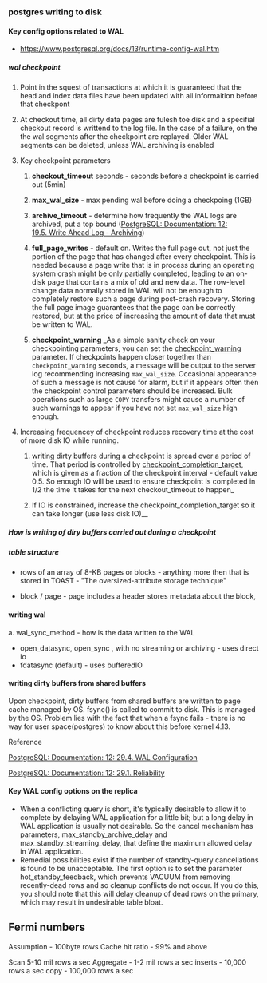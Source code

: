 

### postgres writing to disk

#### Key config options related to WAL
- https://www.postgresql.org/docs/13/runtime-config-wal.htm

##### wal checkpoint

1. Point in the squest of transactions at which it is guaranteed that the head and index data files have been updated with all informaition before that checkpont

2. At checkout time, all dirty data pages are fulesh toe disk and a specifial checkout record is writtend to the log file. In the case of a failure, on the the wal segments after the checkpoint are replayed. Older WAL segments can be deleted, unless WAL archiving is enabled

3. Key checkpoint parameters
   
   1. **checkout_timeout** seconds - seconds before a checkpoint is carried out (5min)
   
   2. **max_wal_size** - max pending wal before doing a checkpoing (1GB) 
   
   3. **archive_timeout** - determine how frequently the WAL logs are archived, put a top bound  ([PostgreSQL: Documentation: 12: 19.5. Write Ahead Log - Archiving](https://www.postgresql.org/docs/12/runtime-config-wal.html#RUNTIME-CONFIG-WAL-ARCHIVING))
   
   4. **full_page_writes** - default on. Writes the full page out, not just the portion of the page that has changed after every checkpoint.  This is needed because a page write that is in process during an operating system crash might be only partially completed, leading to an on-disk page that contains a mix of old and new data. The row-level change data normally stored in WAL will not be enough to completely restore such a page during post-crash recovery. Storing the full page image guarantees that the page can be correctly restored, but at the price of increasing the amount of data that must be written to WAL.
   
   5. **checkpoint_warning** _As a simple sanity check on your checkpointing parameters, you can set the [checkpoint_warning](https://www.postgresql.org/docs/12/runtime-config-wal.html#GUC-CHECKPOINT-WARNING) parameter. If checkpoints happen closer together than `checkpoint_warning` seconds, a message will be output to the server log recommending increasing `max_wal_size`. Occasional appearance of such a message is not cause for alarm, but if it appears often then the checkpoint control parameters should be increased. Bulk operations such as large `COPY` transfers might cause a number of such warnings to appear if you have not set `max_wal_size` high enough.

4. Increasing frequencey of checkpoint reduces recovery time at the cost of more disk IO while running.
   
   1. writing dirty buffers during a checkpoint is spread over a period of time. That period is controlled by [checkpoint_completion_target](https://www.postgresql.org/docs/12/runtime-config-wal.html#GUC-CHECKPOINT-COMPLETION-TARGET), which is given as a fraction of the checkpoint interval - default value 0.5. So enough IO will be used to ensure checkpoint is completed in 1/2 the time it takes for the next checkout_timeout to happen_
   
   2. If IO is constrained, increase the checkpoint_completion_target so it can take longer (use less disk IO)__

##### How is writing of diry buffers carried out during a checkpoint

##### table structure

- rows of an array of 8-KB pages or blocks - anything more then that is stored in TOAST - "The oversized-attribute storage technique"

- block / page - page includes a header stores metadata about the block, 

#### writing wal

a. wal_sync_method - how is the data written to the WAL

- open_datasync, open_sync , with no streaming or archiving - uses direct io
- fdatasync (default) - uses bufferedIO

#### writing dirty buffers from shared buffers

Upon checkpoint, dirty buffers from shared buffers are written to page cache managed by OS. fsync() is called to commit to disk. This is managed by the OS. Problem lies with the fact that when a fsync fails - there is no way for user space(postgres) to know about this before kernel 4.13. 

Reference

[PostgreSQL: Documentation: 12: 29.4. WAL Configuration](https://www.postgresql.org/docs/12/wal-configuration.html)

[PostgreSQL: Documentation: 12: 29.1. Reliability](https://www.postgresql.org/docs/current/wal-reliability.html)

#### Key WAL config options on the replica
- When a conflicting query is short, it's typically desirable to allow it to complete by delaying WAL application for a little bit; but a long delay in WAL application is usually not desirable. So the cancel mechanism has parameters, max_standby_archive_delay and max_standby_streaming_delay, that define the maximum allowed delay in WAL application. 
- Remedial possibilities exist if the number of standby-query cancellations is found to be unacceptable. The first option is to set the parameter hot_standby_feedback, which prevents VACUUM from removing recently-dead rows and so cleanup conflicts do not occur. If you do this, you should note that this will delay cleanup of dead rows on the primary, which may result in undesirable table bloat.

## Fermi numbers

 Assumption - 100byte rows
 Cache hit ratio - 99% and above

 Scan 5-10 mil rows a sec
 Aggregate - 1-2 mil rows a sec
 inserts - 10,000 rows a sec 
 copy - 100,000 rows a sec
